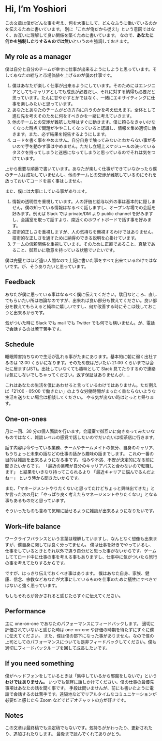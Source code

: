 # Hi, I’m Yoshiori
この文章は僕がどんな事を考え、何を大事にして、どんなふうに働いているのかを伝えるために書いています。
別に「これが俺だから従え!」という意図ではなく、お互いに理解して良い関係を築くために書いています。
なので、**あなたに何かを強制したりするものでは無い**というのを強調しておきます。

## My role as a manager

僕は自分と自分のチームが幸せに仕事が出来るようにしようと思っています。そしてあなたの給与と市場価値を上げるのが僕の仕事です。

1. 僕はあなたが楽しく仕事が出来るようにしています。そのためにはエンジニアとしてもキャリアとしても成長が必要だし、それに対する納得も必要だと思っています。たんに甘やかすとかではなく、一緒にエキサイティングに仕事を楽しみたいと思っています。
2. あなたとあなたのチームがどの方向に向うのかを考え伝えます。全体として進む先を考えそのために何をすべきかを一緒に考えていきます。
3. 他のチームとの交渉が難航した時はすぐに動きます。僕に頼らなきゃいけなくなった時点で問題がややこしくなっていると認識し、情報を集め適切に動きます。また、必ず結果を報告するようにします。
4. コードを書く事をやめません。自分自身で触ってみないとわからない事が多いので手を動かす事はやめません。ただし立場上スケジュールの決っているタスクを持ってしまうと迷惑になってしまうと思っているのでそれは気をつけています。

上から重要な順番で書いています。あなたが楽しく仕事ができていなかったら僕のチームは成功していませんし、他のチームとの交渉が難航しているのにそれを放っておいてコードを書く事はしません。

また、僕には大事にしている事があります。

1. 情報の透明性を重視しています。人の評価と給与以外の事は基本的に隠しません。僕の知っている情報はなるべく話しますし、オープンな場での会話を好みます。例えば Slack では private/DM より public channel を好みますし、会議室を取って話すより、席近くのホワイトボードで話す事を好みます。
2. 技術的正しさを重視しますが、人の気持ちを無視するわけではありません。技術的な正しさを通すために納得のできる説明を心掛けています。
3. チームの信頼関係を重視しています。そのために正直であること、真摯であること、御互いに敬意を持っている状態でいたいです。

僕は完璧とはほど遠い人間なので上記に書いた事をすべて出来ているわけではないです。が、そうありたいと思っています。

## Feedback
あなたが僕に思っている事はなるべく僕に伝えてください。駄目なところ、直してもらいたい所は勿論なのですが、出来れば良い部分も教えてください。良い部分を教えてもらえると純粋に嬉しいですし、何か改善する時にそこは残しておこうと出来るからです。

気がついた時に Slack でも mail でも Twitter でも何でも構いません。が、電話で会話するのは若干苦手です。

## Schedule
睡眠障害持ちなので生活が乱れる事がたまにあります。基本的に朝に弱く出社するのは 12:00 くらいになります。そのため夜はだいたい 21:00 くらいまでは会社に居ます(JST)。出社していなくても趣味として Slack 見てたりするので連絡は気にしないでしちゃってください。返す保証はありませんが……

これはあなたの生活を僕にあわせろと言っているわけではありません。ただ例えば「21:00 - 05:00 で働きたい」のような労働時間がまったく重ならないような生活を送りたい場合は相談してください。
やる気が出ない時はとっとと帰ります。

## One-on-ones
月に一回、30 分の個人面談を行います。会議室で御互いに向きあってみたいなものではなく、雑談レベルの感覚で話したいのでだいたいは喫茶店に行きます。

話す内容は今やっている業務、チームやチームメイトの気分、自身のキャリア、もうちょっと未来の話などの仕事の話から趣味の話までします。
これの一番の目的は雑談を出来るようになる事です。
悩みや不満、不安が決定的になる前に聞きたいからです。
「最近の業務が自分のキャリアパスと合わないので転職します」
と結果をいきなり持ってこられるより
「最近キャリアに悩んでるんだよねー」
という時から聞きたいからです。

また、「マネージメントやりたくないと思ってたけどちょっと興味出てきた」とか言った次の月に「やっぱり良く考えたらマネージメントやりたくない」となる事もあるものだと思っています。

そういったものも含めて気軽に話せるように雑談が出来るようになりたいです。

## Work–life balance
ワークライフバランスという言葉は理解していますし、なんとなく想像も出来ますが、僕自身に関しては良く分ってません。
僕は仕事を好きでやっているし、仕事をしているときとそれ以外で違う自分だと思った事がないからです。ゲームしててロード中に仕事の事を考える事もありますし、仕事中に気がついたら旅行の事を考えてたりするからです。

ですが、はっきり伝えておくべき事はあります。
僕はあなた自身、家族、健康、信念、宗教などあなたが大事にしているものを仕事のために犠牲にすべきではないと強く思っています。

もしもそれらが脅かされると感じたらすぐに伝えてください。

## Performance
主に one-on-one であなたのパフォーマンスにフィードバックします。
適切に評価されていないと感じた時は one-on-one や評価の時期を待たずにすぐに僕に伝えてください。
また、僕は僕の部下になった事がありません。なので僕の上司としてのパフォーマンスについても是非フィードバックしてください。僕も適切にフィードバックループを回して成長したいです。

## If you need something
僕がヘッドフォンをしているときは「集中しているから邪魔をしないで」という **わけではありません。** いつでも気軽に話しかけてください。僕の仕事の最優先事項はあなたの話を聞く事です。
手段は問いませんが、前にも書いたように電話で会話するのは苦手です。遠隔地などでリアルタイムなコミュニケーションが必要だと感じたら Zoom などでビデオチャットの方が好きです。

## Notes
この文章は最終稿でも決定稿でもないです。気持ちがかわったり、更新されたり、追加されたりします。
最後まで読んでくれてありがとう。
#
